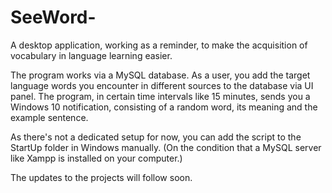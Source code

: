 # SeeWord-
A desktop application, working as a reminder, to make the acquisition of vocabulary in language learning easier. 


The program works via a MySQL database. As a user, you add the target language words you encounter in different sources to the database
via UI panel. The program, in certain time intervals
like 15 minutes, sends you a Windows 10 notification, consisting of a random word, its meaning and the example sentence. 

As there's not a dedicated setup for now, you can add the script to the StartUp folder in Windows manually. (On the condition that a MySQL server like Xampp is installed on your computer.)

The updates to the projects will follow soon. 
